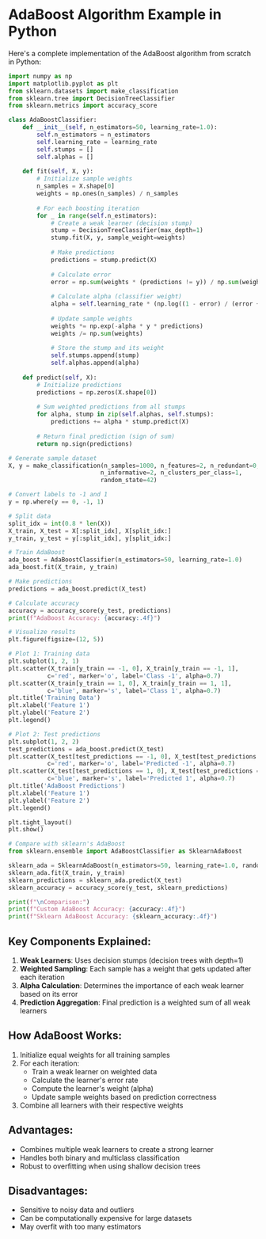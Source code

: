 # AdaBoost Algorithm Example in Python

Here's a complete implementation of the AdaBoost algorithm from scratch in Python:

```python
import numpy as np
import matplotlib.pyplot as plt
from sklearn.datasets import make_classification
from sklearn.tree import DecisionTreeClassifier
from sklearn.metrics import accuracy_score

class AdaBoostClassifier:
    def __init__(self, n_estimators=50, learning_rate=1.0):
        self.n_estimators = n_estimators
        self.learning_rate = learning_rate
        self.stumps = []
        self.alphas = []
        
    def fit(self, X, y):
        # Initialize sample weights
        n_samples = X.shape[0]
        weights = np.ones(n_samples) / n_samples
        
        # For each boosting iteration
        for _ in range(self.n_estimators):
            # Create a weak learner (decision stump)
            stump = DecisionTreeClassifier(max_depth=1)
            stump.fit(X, y, sample_weight=weights)
            
            # Make predictions
            predictions = stump.predict(X)
            
            # Calculate error
            error = np.sum(weights * (predictions != y)) / np.sum(weights)
            
            # Calculate alpha (classifier weight)
            alpha = self.learning_rate * (np.log((1 - error) / (error + 1e-10)))
            
            # Update sample weights
            weights *= np.exp(-alpha * y * predictions)
            weights /= np.sum(weights)
            
            # Store the stump and its weight
            self.stumps.append(stump)
            self.alphas.append(alpha)
    
    def predict(self, X):
        # Initialize predictions
        predictions = np.zeros(X.shape[0])
        
        # Sum weighted predictions from all stumps
        for alpha, stump in zip(self.alphas, self.stumps):
            predictions += alpha * stump.predict(X)
            
        # Return final prediction (sign of sum)
        return np.sign(predictions)

# Generate sample dataset
X, y = make_classification(n_samples=1000, n_features=2, n_redundant=0, 
                          n_informative=2, n_clusters_per_class=1, 
                          random_state=42)

# Convert labels to -1 and 1
y = np.where(y == 0, -1, 1)

# Split data
split_idx = int(0.8 * len(X))
X_train, X_test = X[:split_idx], X[split_idx:]
y_train, y_test = y[:split_idx], y[split_idx:]

# Train AdaBoost
ada_boost = AdaBoostClassifier(n_estimators=50, learning_rate=1.0)
ada_boost.fit(X_train, y_train)

# Make predictions
predictions = ada_boost.predict(X_test)

# Calculate accuracy
accuracy = accuracy_score(y_test, predictions)
print(f"AdaBoost Accuracy: {accuracy:.4f}")

# Visualize results
plt.figure(figsize=(12, 5))

# Plot 1: Training data
plt.subplot(1, 2, 1)
plt.scatter(X_train[y_train == -1, 0], X_train[y_train == -1, 1], 
           c='red', marker='o', label='Class -1', alpha=0.7)
plt.scatter(X_train[y_train == 1, 0], X_train[y_train == 1, 1], 
           c='blue', marker='s', label='Class 1', alpha=0.7)
plt.title('Training Data')
plt.xlabel('Feature 1')
plt.ylabel('Feature 2')
plt.legend()

# Plot 2: Test predictions
plt.subplot(1, 2, 2)
test_predictions = ada_boost.predict(X_test)
plt.scatter(X_test[test_predictions == -1, 0], X_test[test_predictions == -1, 1], 
           c='red', marker='o', label='Predicted -1', alpha=0.7)
plt.scatter(X_test[test_predictions == 1, 0], X_test[test_predictions == 1, 1], 
           c='blue', marker='s', label='Predicted 1', alpha=0.7)
plt.title('AdaBoost Predictions')
plt.xlabel('Feature 1')
plt.ylabel('Feature 2')
plt.legend()

plt.tight_layout()
plt.show()

# Compare with sklearn's AdaBoost
from sklearn.ensemble import AdaBoostClassifier as SklearnAdaBoost

sklearn_ada = SklearnAdaBoost(n_estimators=50, learning_rate=1.0, random_state=42)
sklearn_ada.fit(X_train, y_train)
sklearn_predictions = sklearn_ada.predict(X_test)
sklearn_accuracy = accuracy_score(y_test, sklearn_predictions)

print(f"\nComparison:")
print(f"Custom AdaBoost Accuracy: {accuracy:.4f}")
print(f"Sklearn AdaBoost Accuracy: {sklearn_accuracy:.4f}")
```

## Key Components Explained:

1. **Weak Learners**: Uses decision stumps (decision trees with depth=1)
2. **Weighted Sampling**: Each sample has a weight that gets updated after each iteration
3. **Alpha Calculation**: Determines the importance of each weak learner based on its error
4. **Prediction Aggregation**: Final prediction is a weighted sum of all weak learners

## How AdaBoost Works:

1. Initialize equal weights for all training samples
2. For each iteration:
   - Train a weak learner on weighted data
   - Calculate the learner's error rate
   - Compute the learner's weight (alpha)
   - Update sample weights based on prediction correctness
3. Combine all learners with their respective weights

## Advantages:
- Combines multiple weak learners to create a strong learner
- Handles both binary and multiclass classification
- Robust to overfitting when using shallow decision trees

## Disadvantages:
- Sensitive to noisy data and outliers
- Can be computationally expensive for large datasets
- May overfit with too many estimators

